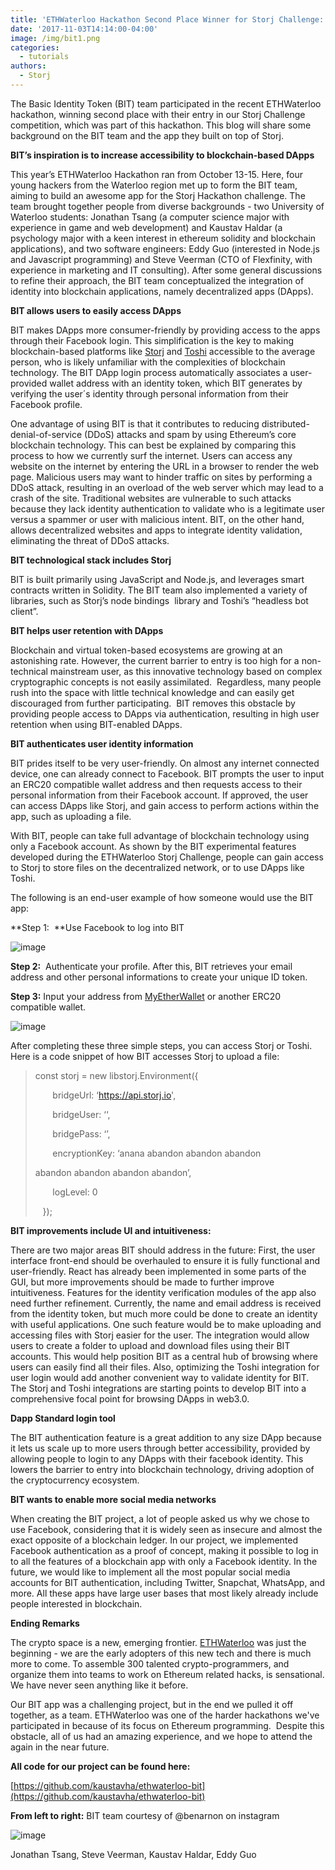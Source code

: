 ```yaml
---
title: 'ETHWaterloo Hackathon Second Place Winner for Storj Challenge: BIT'
date: '2017-11-03T14:14:00-04:00'
image: /img/bit1.png
categories:
  - tutorials
authors:
  - Storj
---
```


The Basic Identity Token (BIT) team participated in the recent ETHWaterloo hackathon, winning second place with their entry in our Storj Challenge competition, which was part of this hackathon. This blog will share some background on the BIT team and the app they built on top of Storj.

<!--more-->

**BIT’s inspiration is to increase accessibility to blockchain-based DApps**

This year’s ETHWaterloo Hackathon ran from October 13-15. Here, four young hackers from the Waterloo region met up to form the BIT team, aiming to build an awesome app for the Storj Hackathon challenge. The team brought together people from diverse backgrounds - two University of Waterloo students: Jonathan Tsang (a computer science major with experience in game and web development) and Kaustav Haldar (a psychology major with a keen interest in ethereum solidity and blockchain applications), and two software engineers: Eddy Guo (interested in Node.js and Javascript programming) and Steve Veerman (CTO of Flexfinity, with experience in marketing and IT consulting). After some general discussions to refine their approach, the BIT team conceptualized the integration of identity into blockchain applications, namely decentralized apps (DApps).

**BIT allows users to easily access DApps**

BIT makes DApps more consumer-friendly by providing access to the apps through their Facebook login. This simplification is the key to making blockchain-based platforms like [Storj](http://www.storj.io) and [Toshi](https://www.toshi.org/) accessible to the average person, who is likely unfamiliar with the complexities of blockchain technology. The BIT DApp login process automatically associates a user-provided wallet address with an identity token, which BIT generates by verifying the user´s identity through personal information from their Facebook profile.

One advantage of using BIT is that it contributes to reducing distributed-denial-of-service (DDoS) attacks and spam by using Ethereum’s core blockchain technology. This can best be explained by comparing this process to how we currently surf the internet. Users can access any website on the internet by entering the URL in a browser to render the web page. Malicious users may want to hinder traffic on sites by performing a DDoS attack, resulting in an overload of the web server which may lead to a crash of the site. Traditional websites are vulnerable to such attacks because they lack identity authentication to validate who is a legitimate user versus a spammer or user with malicious intent. BIT, on the other hand, allows decentralized websites and apps to integrate identity validation, eliminating the threat of DDoS attacks.

**BIT technological stack includes Storj**

BIT is built primarily using JavaScript and Node.js, and leverages smart contracts written in Solidity. The BIT team also implemented a variety of libraries, such as Storj’s node bindings  library and Toshi’s “headless bot client”.

**BIT helps user retention with DApps**

Blockchain and virtual token-based ecosystems are growing at an astonishing rate. However, the current barrier to entry is too high for a non-technical mainstream user, as this innovative technology based on complex cryptographic concepts is not easily assimilated.  Regardless, many people rush into the space with little technical knowledge and can easily get discouraged from further participating.  BIT removes this obstacle by providing people access to DApps via authentication, resulting in high user retention when using BIT-enabled DApps.

**BIT authenticates user identity information**

BIT prides itself to be very user-friendly. On almost any internet connected device, one can already connect to Facebook. BIT prompts the user to input an ERC20 compatible wallet address and then requests access to their personal information from their Facebook account. If approved, the user can access DApps like Storj, and gain access to perform actions within the app, such as uploading a file.

With BIT, people can take full advantage of blockchain technology using only a Facebook account. As shown by the BIT experimental features developed during the ETHWaterloo Storj Challenge, people can gain access to Storj to store files on the decentralized network, or to use DApps like Toshi.

The following is an end-user example of how someone would use the BIT app:

**Step 1:  **Use Facebook to log into BIT

![image](/img/bit2.png)

**Step 2:**  Authenticate your profile. After this, BIT retrieves your email address and other personal informations to create your unique ID token.

**Step 3:** Input your address from [MyEtherWallet](https://www.myetherwallet.com/) or another ERC20 compatible wallet.

![image](/img/bit3.png)

After completing these three simple steps, you can access Storj or Toshi. Here is a code snippet of how BIT accesses Storj to upload a file:

> const storj = new libstorj.Environment({
> 
>        bridgeUrl: ‘https://api.storj.io',
> 
>        bridgeUser: ‘<email>‘,
> 
>        bridgePass: ‘<passcode>’,
> 
>        encryptionKey: ‘anana abandon abandon abandon
> 
> abandon abandon abandon abandon’,
> 
>        logLevel: 0
> 
>    });

**BIT improvements include UI and intuitiveness:**

There are two major areas BIT should address in the future: First, the user interface front-end should be overhauled to ensure it is fully functional and user-friendly. React has already been implemented in some parts of the GUI, but more improvements should be made to further improve intuitiveness. Features for the identity verification modules of the app also need further refinement. Currently, the name and email address is received from the identity token, but much more could be done to create an identity with useful applications. One such feature would be to make uploading and accessing files with Storj easier for the user. The integration would allow users to create a folder to upload and download files using their BIT accounts. This would help position BIT as a central hub of browsing where users can easily find all their files. Also, optimizing the Toshi integration for user login would add another convenient way to validate identity for BIT. The Storj and Toshi integrations are starting points to develop BIT into a comprehensive focal point for browsing DApps in web3.0.

**Dapp Standard login tool**

The BIT authentication feature is a great addition to any size DApp because it lets us scale up to more users through better accessibility, provided by allowing people to login to any DApps with their facebook identity. This lowers the barrier to entry into blockchain technology, driving adoption of the cryptocurrency ecosystem.

**BIT wants to enable more social media networks**

When creating the BIT project, a lot of people asked us why we chose to use Facebook, considering that it is widely seen as insecure and almost the exact opposite of a blockchain ledger. In our project, we implemented Facebook authentication as a proof of concept, making it possible to log in to all the features of a blockchain app with only a Facebook identity. In the future, we would like to implement all the most popular social media accounts for BIT authentication, including Twitter, Snapchat, WhatsApp, and more. All these apps have large user bases that most likely already include people interested in blockchain.

**Ending Remarks**

The crypto space is a new, emerging frontier. [ETHWaterloo](https://ethwaterloo.com/) was just the beginning - we are the early adopters of this new tech and there is much more to come. To assemble 300 talented crypto-programmers, and organize them into teams to work on Ethereum related hacks, is sensational. We have never seen anything like it before.

Our BIT app was a challenging project, but in the end we pulled it off together, as a team. ETHWaterloo was one of the harder hackathons we've participated in because of its focus on Ethereum programming.  Despite this obstacle, all of us had an amazing experience, and we hope to attend the again in the near future.

**All code for our project can be found here:**

[https://github.com/kaustavha/ethwaterloo-bit](https://github.com/kaustavha/ethwaterloo-bit)

**From left to right:** BIT team courtesy of  @benarnon  on instagram

![image](/img/bit4.jpg)

Jonathan Tsang, Steve Veerman, Kaustav Haldar, Eddy Guo
